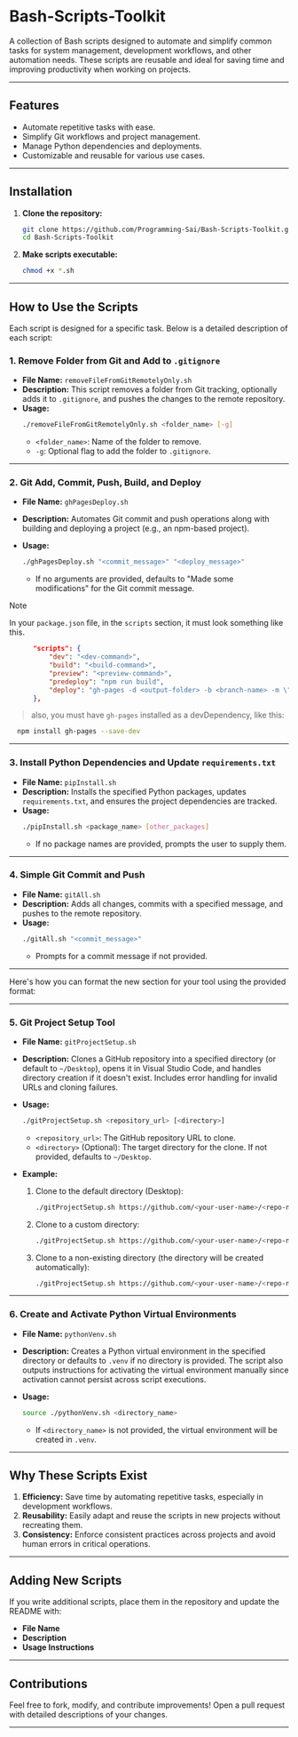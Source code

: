 # Bash-Scripts-Toolkit

A collection of Bash scripts designed to automate and simplify common tasks for system management, development workflows, and other automation needs. These scripts are reusable and ideal for saving time and improving productivity when working on projects.

---

## Features

- Automate repetitive tasks with ease.
- Simplify Git workflows and project management.
- Manage Python dependencies and deployments.
- Customizable and reusable for various use cases.

---

## Installation

1. **Clone the repository:**

   ```bash
   git clone https://github.com/Programming-Sai/Bash-Scripts-Toolkit.git
   cd Bash-Scripts-Toolkit
   ```

2. **Make scripts executable:**

   ```bash
   chmod +x *.sh
   ```

---

## How to Use the Scripts

Each script is designed for a specific task. Below is a detailed description of each script:

### **1. Remove Folder from Git and Add to `.gitignore`**

- **File Name:** `removeFileFromGitRemotelyOnly.sh`
- **Description:**
  This script removes a folder from Git tracking, optionally adds it to `.gitignore`, and pushes the changes to the remote repository.
- **Usage:**
  ```bash
  ./removeFileFromGitRemotelyOnly.sh <folder_name> [-g]
  ```
  - `<folder_name>`: Name of the folder to remove.
  - `-g`: Optional flag to add the folder to `.gitignore`.

---

### **2. Git Add, Commit, Push, Build, and Deploy**

- **File Name:** `ghPagesDeploy.sh`
- **Description:**
  Automates Git commit and push operations along with building and deploying a project (e.g., an npm-based project).
- **Usage:**

  ```bash
  ./ghPagesDeploy.sh "<commit_message>" "<deploy_message>"
  ```

  - If no arguments are provided, defaults to "Made some modifications" for the Git commit message.

> [!NOTE] 
> In your `package.json` file, in the `scripts` section, it must look something like this.

  ```json
        "scripts": {
            "dev": "<dev-command>",
            "build": "<build-command>",
            "preview": "<preview-command>",
            "predeploy": "npm run build",
            "deploy": "gh-pages -d <output-folder> -b <branch-name> -m \"${npm_config_message:-Updates}\""
        },
  ```

  > also, you must have `gh-pages` installed as a devDependency, like this:

  ```bash
    npm install gh-pages --save-dev
  ```

---

### **3. Install Python Dependencies and Update `requirements.txt`**

- **File Name:** `pipInstall.sh`
- **Description:**
  Installs the specified Python packages, updates `requirements.txt`, and ensures the project dependencies are tracked.
- **Usage:**
  ```bash
  ./pipInstall.sh <package_name> [other_packages]
  ```
  - If no package names are provided, prompts the user to supply them.

---

### **4. Simple Git Commit and Push**

- **File Name:** `gitAll.sh`
- **Description:**
  Adds all changes, commits with a specified message, and pushes to the remote repository.
- **Usage:**
  ```bash
  ./gitAll.sh "<commit_message>"
  ```
  - Prompts for a commit message if not provided.

---

Here's how you can format the new section for your tool using the provided format:

---

### **5. Git Project Setup Tool**

- **File Name:** `gitProjectSetup.sh`
- **Description:**
  Clones a GitHub repository into a specified directory (or default to `~/Desktop`), opens it in Visual Studio Code, and handles directory creation if it doesn't exist. Includes error handling for invalid URLs and cloning failures.
- **Usage:**

  ```bash
  ./gitProjectSetup.sh <repository_url> [<directory>]
  ```

  - `<repository_url>`: The GitHub repository URL to clone.
  - `<directory>` (Optional): The target directory for the clone. If not provided, defaults to `~/Desktop`.

- **Example:**
  1. Clone to the default directory (Desktop):
     ```bash
     ./gitProjectSetup.sh https://github.com/<your-user-name>/<repo-name>.git
     ```
  2. Clone to a custom directory:
     ```bash
     ./gitProjectSetup.sh https://github.com/<your-user-name>/<repo-name>.git ~/Projects
     ```
  3. Clone to a non-existing directory (the directory will be created automatically):
     ```bash
     ./gitProjectSetup.sh https://github.com/<your-user-name>/<repo-name>.git ~/NonExistentFolder
     ```

---

### **6. Create and Activate Python Virtual Environments**

- **File Name:** `pythonVenv.sh`
- **Description:**
  Creates a Python virtual environment in the specified directory or defaults to `.venv` if no directory is provided. The script also outputs instructions for activating the virtual environment manually since activation cannot persist across script executions.
- **Usage:**

  ```bash
  source ./pythonVenv.sh <directory_name>
  ```

  - If `<directory_name>` is not provided, the virtual environment will be created in `.venv`.

---

## Why These Scripts Exist

1. **Efficiency:**
   Save time by automating repetitive tasks, especially in development workflows.
2. **Reusability:**
   Easily adapt and reuse the scripts in new projects without recreating them.
3. **Consistency:**
   Enforce consistent practices across projects and avoid human errors in critical operations.

---

## Adding New Scripts

If you write additional scripts, place them in the repository and update the README with:

- **File Name**
- **Description**
- **Usage Instructions**

---

## Contributions

Feel free to fork, modify, and contribute improvements! Open a pull request with detailed descriptions of your changes.

---
